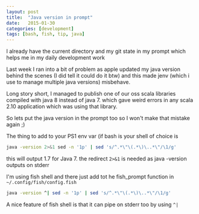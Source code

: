 ```yaml
---
layout: post
title:  "Java version in prompt"
date:   2015-01-30
categories: [development]
tags: [bash, fish, tip, java]
---
```

I already have the current directory and my git state in my prompt which helps me in my daily development work

Last week I ran into a bit of problem as apple updated my java version behind the scenes (I did tell it could do it btw) and this made jenv (which i use to manage multiple java versions) misbehave.

Long story short, I managed to publish one of our oss scala libraries compiled with java 8 instead of java 7.
which gave weird errors in any scala 2.10 application which was using that library.

So lets put the java version in the prompt too so I won't make that mistake again ;)

The thing to add to your PS1 env var (if bash is your shell of choice is
``` bash
java -version 2>&1 sed -n '1p' | sed 's/^.*\"\(.*\)\..*\"/\1/g'
```
this will output 1.7 for Java 7. the redirect `2>&1` is needed as java -version outputs on stderr 

I'm using fish shell and there just add tot he fish_prompt function in `~/.config/fish/config.fish`
``` bash
java -version ^| sed -n '1p' | sed 's/^.*\"\(.*\)\..*\"/\1/g'
```
A nice feature of fish shell is that it can pipe on stderr too by using `^|`

